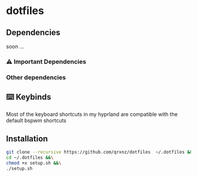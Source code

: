 # dotfiles

## Dependencies

soon ...

### ⚠️ Important Dependencies 

### Other dependencies

## ⌨️ Keybinds
Most of the keyboard shortcuts in my hyprland are compatible with the default bspwm shortcuts

## Installation
```sh
git clone --recursive https://github.com/qrxnz/dotfiles  ~/.dotfiles &&\
cd ~/.dotfiles &&\
chmod +x setup.sh &&\
./setup.sh
```
